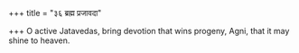 +++
title = "३६ ब्रह्म प्रजावदा"

+++
O active Jatavedas, bring devotion that wins progeny, Agni, that it may shine to heaven.